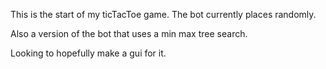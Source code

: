 This is the start of my ticTacToe game.
The bot currently places randomly.

Also a version of the bot that uses a min max tree search. 



Looking to hopefully make a gui for it. 
